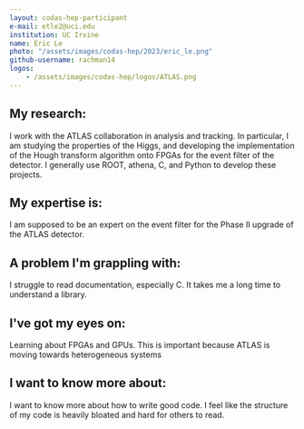 ```yaml
---
layout: codas-hep-participant
e-mail: etle2@uci.edu
institution: UC Irvine
name: Eric Le
photo: "/assets/images/codas-hep/2023/eric_le.png"
github-username: rachman14
logos:
    - /assets/images/codas-hep/logos/ATLAS.png
---
```

## My research:
I work with the ATLAS collaboration in analysis and tracking. In particular, I am studying the properties of the Higgs, and developing the implementation of the Hough transform algorithm onto FPGAs for the event filter of the detector. I generally use ROOT, athena, C, and Python to develop these projects.

## My expertise is:
I am supposed to be an expert on the event filter for the Phase II upgrade of the ATLAS detector.

## A problem I'm grappling with:
I struggle to read documentation, especially C. It takes me a long time to understand a library.

## I've got my eyes on:
Learning about FPGAs and GPUs. This is important because ATLAS is moving towards heterogeneous systems

## I want to know more about:
I want to know more about how to write good code. I feel like the structure of my code is heavily bloated and hard for others to read.
